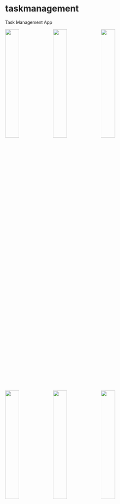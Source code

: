 # taskmanagement

Task Management App

<img src="https://user-images.githubusercontent.com/108256100/236803519-9225b5db-05fe-465b-9a81-d7b44b4488d1.png" width=30% height=30%>

<img src="https://user-images.githubusercontent.com/108256100/236805504-14d1231e-b4f7-4ced-9b32-0eb3a25ad944.png" width=30% height=30%>

<img src="https://user-images.githubusercontent.com/108256100/236806274-42bdbbeb-7ba2-40de-b4c5-66e81f887389.png" width=30% height=30%>

<img src="https://user-images.githubusercontent.com/108256100/236806344-d2464355-b33e-4fb1-aef5-e491c6d19189.png" width=30% height=30%>

<img src="https://user-images.githubusercontent.com/108256100/236806386-342c5fe9-ebad-48cf-b650-0b9660ecec18.png" width=30% height=30%>

<img src="https://user-images.githubusercontent.com/108256100/236806443-a0c0832b-cfd4-4bab-b045-262327279b0b.png" width=30% height=30%>

